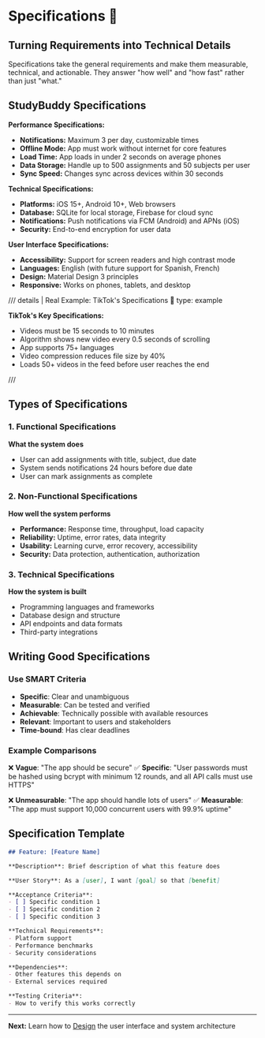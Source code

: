 # Specifications 📐

## Turning Requirements into Technical Details

Specifications take the general requirements and make them measurable, technical, and actionable. They answer "how well" and "how fast" rather than just "what."

## StudyBuddy Specifications

**Performance Specifications:**
- **Notifications:** Maximum 3 per day, customizable times
- **Offline Mode:** App must work without internet for core features
- **Load Time:** App loads in under 2 seconds on average phones
- **Data Storage:** Handle up to 500 assignments and 50 subjects per user
- **Sync Speed:** Changes sync across devices within 30 seconds

**Technical Specifications:**
- **Platforms:** iOS 15+, Android 10+, Web browsers
- **Database:** SQLite for local storage, Firebase for cloud sync
- **Notifications:** Push notifications via FCM (Android) and APNs (iOS)
- **Security:** End-to-end encryption for user data

**User Interface Specifications:**
- **Accessibility:** Support for screen readers and high contrast mode
- **Languages:** English (with future support for Spanish, French)
- **Design:** Material Design 3 principles
- **Responsive:** Works on phones, tablets, and desktop

/// details | Real Example: TikTok's Specifications 📱
    type: example

**TikTok's Key Specifications:**
- Videos must be 15 seconds to 10 minutes
- Algorithm shows new video every 0.5 seconds of scrolling
- App supports 75+ languages
- Video compression reduces file size by 40%
- Loads 50+ videos in the feed before user reaches the end

///

## Types of Specifications

### 1. Functional Specifications
**What the system does**
- User can add assignments with title, subject, due date
- System sends notifications 24 hours before due date
- User can mark assignments as complete

### 2. Non-Functional Specifications
**How well the system performs**
- **Performance:** Response time, throughput, load capacity
- **Reliability:** Uptime, error rates, data integrity
- **Usability:** Learning curve, error recovery, accessibility
- **Security:** Data protection, authentication, authorization

### 3. Technical Specifications
**How the system is built**
- Programming languages and frameworks
- Database design and structure
- API endpoints and data formats
- Third-party integrations

## Writing Good Specifications

### Use SMART Criteria
- **Specific**: Clear and unambiguous
- **Measurable**: Can be tested and verified
- **Achievable**: Technically possible with available resources
- **Relevant**: Important to users and stakeholders
- **Time-bound**: Has clear deadlines

### Example Comparisons

❌ **Vague**: "The app should be secure"
✅ **Specific**: "User passwords must be hashed using bcrypt with minimum 12 rounds, and all API calls must use HTTPS"

❌ **Unmeasurable**: "The app should handle lots of users"
✅ **Measurable**: "The app must support 10,000 concurrent users with 99.9% uptime"

## Specification Template

```markdown
## Feature: [Feature Name]

**Description**: Brief description of what this feature does

**User Story**: As a [user], I want [goal] so that [benefit]

**Acceptance Criteria**:
- [ ] Specific condition 1
- [ ] Specific condition 2
- [ ] Specific condition 3

**Technical Requirements**:
- Platform support
- Performance benchmarks
- Security considerations

**Dependencies**:
- Other features this depends on
- External services required

**Testing Criteria**:
- How to verify this works correctly
```

---

**Next:** Learn how to [Design](design.md) the user interface and system architecture
